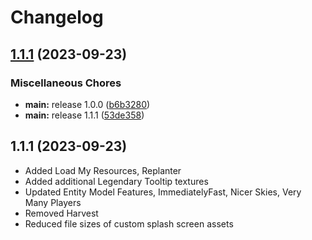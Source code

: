 # Changelog

## [1.1.1](https://github.com/BrandonItaly/enhanced-mc/compare/quilt-v1.1.1...quilt-v1.1.1) (2023-09-23)


### Miscellaneous Chores

* **main:** release 1.0.0 ([b6b3280](https://github.com/BrandonItaly/enhanced-mc/commit/b6b32805b34ae3556427fceded416dbc5a67c933))
* **main:** release 1.1.1 ([53de358](https://github.com/BrandonItaly/enhanced-mc/commit/53de35826192475f17e4328f573163cf5b562f27))

## 1.1.1 (2023-09-23)

* Added Load My Resources, Replanter
* Added additional Legendary Tooltip textures
* Updated Entity Model Features, ImmediatelyFast, Nicer Skies, Very Many Players
* Removed Harvest
* Reduced file sizes of custom splash screen assets

